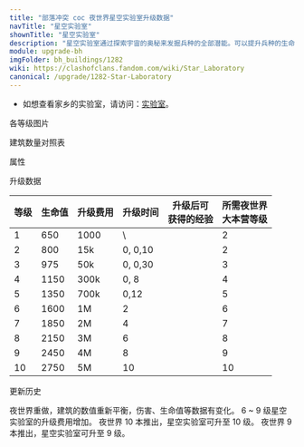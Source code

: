 ```yaml
---
title: "部落冲突 coc 夜世界星空实验室升级数据"
navTitle: "星空实验室"
shownTitle: "星空实验室"
description: "星空实验室通过探索宇宙的奥秘来发掘兵种的全部潜能。可以提升兵种的生命值和伤害、减少兵种所需空间，还可以增强兵种的特殊技能！"
module: upgrade-bh
imgFolder: bh_buildings/1282
wiki: https://clashofclans.fandom.com/wiki/Star_Laboratory
canonical: /upgrade/1282-Star-Laboratory
---
```


- 如想查看家乡的实验室，请访问：[实验室](/upgrade/0483-Laboratory)。

<UnitInfo :folder="$frontmatter.imgFolder" imgSrc="Star_Laboratory10.png" :imgAlt="$frontmatter.navTitle" :description="$frontmatter.description" :isSmallImg="true" />

<SmallTitle>各等级图片</SmallTitle>

<Panel>
    <UnitImgGroup :folder="$frontmatter.imgFolder">
        <UnitImg imgTitle="废墟" imgSrc="Star_Laboratory_Ruin.png"/>    
        <UnitImg imgTitle="1 级" imgSrc="Star_Laboratory1.png"/>
        <UnitImg imgTitle="2 级" imgSrc="Star_Laboratory2.png"/>
        <UnitImg imgTitle="3 级" imgSrc="Star_Laboratory3.png"/>
        <UnitImg imgTitle="4 级" imgSrc="Star_Laboratory4.png"/>
        <UnitImg imgTitle="5 级" imgSrc="Star_Laboratory5.png"/>
        <UnitImg imgTitle="6 级" imgSrc="Star_Laboratory6.png"/>
        <UnitImg imgTitle="7 级" imgSrc="Star_Laboratory7.png"/>
        <UnitImg imgTitle="8 级" imgSrc="Star_Laboratory8.png"/>
        <UnitImg imgTitle="9 级" imgSrc="Star_Laboratory9.png"/>
        <UnitImg imgTitle="10 级" imgSrc="Star_Laboratory10.png"/>
    </UnitImgGroup>
</Panel>

<SmallTitle>建筑数量对照表</SmallTitle>

<BuildingNum>
    <BuildingNumRow title="大本等级" num="1 - 5, 6 - 10" />
    <BuildingNumRow title="合计" num="1, 1" />
    <BuildingNumRow title="第一区域的建筑数量上限" num="\, 1" />
    <BuildingNumRow title="第二区域的建筑数量上限" num="\, 0" />
</BuildingNum>

<SmallTitle>属性</SmallTitle>

<UnitProperties>
    <UnitProperty pKey="占地面积" pValue="3×3" />
    <UnitProperty pKey="判定面积" pValue="2×2" :isJudgeSquare="true" />  
</UnitProperties>

<SmallTitle>升级数据</SmallTitle>

<script setup>
const tableExtraInfo = [
    {
        "column": 2,
        "type": "cost",
        "gpClass": "building",
        "icon": "Elixir2"
    },      
    {
        "column": 3,
        "type": "time",
        "gpClass": "building"
    },
    {
        "column": 4,
        "type": "exp",
        "icon": "Exp"
    }
];
</script>

<UnitTable :tableExtraInfo="tableExtraInfo">

| 等级 |  生命值 | 升级费用 | 升级时间 | 升级后可<br>获得的经验| 所需夜世界<br>大本营等级 |
|  --- |   ---  |    ---  |   ---   |         ---          |          ---           |
|  1   |   650  |   1000  |    \    |                      |            2           |
|  2   |   800  |    15k  | 0, 0,10 |                      |            2           |
|  3   |   975  |    50k  | 0, 0,30 |                      |            3           |
|  4   |  1150  |   300k  | 0, 8    |                      |            4           |
|  5   |  1350  |   700k  | 0,12    |                      |            5           |
|  6   |  1600  |     1M  | 2       |                      |            6           |
|  7   |  1850  |     2M  | 4       |                      |            7           |
|  8   |  2150  |     3M  | 6       |                      |            8           |
|  9   |  2450  |     4M  | 8       |                      |            9           |
| 10   |  2750  |     5M  | 10      |                      |           10           |
</UnitTable>

<SmallTitle>更新历史</SmallTitle>

<Timeline>
    <TimelineItem date="2023/05/15">
        <TimelineRow>夜世界重做，建筑的数值重新平衡，伤害、生命值等数据有变化。</TimelineRow>
        <TimelineRow>6 ~ 9 级星空实验室的升级费用增加。</TimelineRow>
        <TimelineRow>夜世界 10 本推出，星空实验室可升至 10 级。</TimelineRow>
    </TimelineItem>
     <TimelineItem date="2019/06/18">
        <TimelineRow>夜世界 9 本推出，星空实验室可升至 9 级。</TimelineRow>
    </TimelineItem>   
    <TimelineItem :historyBottom="true" />
</Timeline>